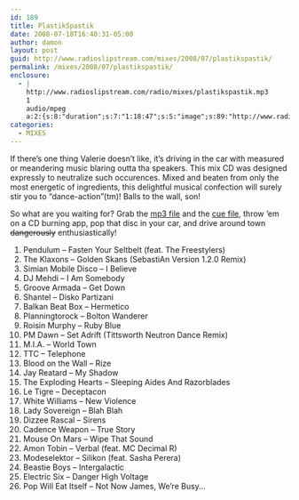```yaml
---
id: 189
title: PlastikSpastik
date: 2008-07-18T16:40:31-05:00
author: damon
layout: post
guid: http://www.radioslipstream.com/mixes/2008/07/plastikspastik/
permalink: /mixes/2008/07/plastikspastik/
enclosure:
  - |
    http://www.radioslipstream.com/radio/mixes/plastikspastik.mp3
    1
    audio/mpeg
    a:2:{s:8:"duration";s:7:"1:18:47";s:5:"image";s:89:"http://www.radioslipstream.com/wp/wp-content/plugins/podpress//images/vpreview_center.png";}
categories:
  - MIXES
---
```

If there’s one thing Valerie doesn’t like, it’s driving in the car with measured or meandering music blaring outta tha speakers. This mix CD was designed expressly to neutralize such occurences. Mixed and beaten from only the most energetic of ingredients, this delightful musical confection will surely stir you to &#8220;dance-action&#8221;(tm)! Balls to the wall, son!

So what are you waiting for? Grab the [mp3 file](/radio/mixes/plastikspastik.mp3) and the [cue file](/radio/mixes/plastikspastik.cue), throw ’em on a CD burning app, pop that disc in your car, and drive around town <strike>dangerously</strike> enthusiastically!

1. Pendulum – Fasten Your Seltbelt (feat. The Freestylers)  
2. The Klaxons – Golden Skans (SebastiAn Version 1.2.0 Remix)  
3. Simian Mobile Disco – I Believe  
4. DJ Mehdi – I Am Somebody  
5. Groove Armada – Get Down  
6. Shantel – Disko Partizani  
7. Balkan Beat Box – Hermetico  
8. Planningtorock – Bolton Wanderer  
9. Roisin Murphy – Ruby Blue  
10. PM Dawn – Set Adrift (Tittsworth Neutron Dance Remix)  
11. M.I.A. – World Town  
12. TTC – Telephone  
13. Blood on the Wall – Rize  
14. Jay Reatard – My Shadow  
15. The Exploding Hearts – Sleeping Aides And Razorblades  
16. Le Tigre – Deceptacon  
17. White Williams – New Violence  
18. Lady Sovereign – Blah Blah  
19. Dizzee Rascal – Sirens  
20. Cadence Weapon – True Story  
21. Mouse On Mars – Wipe That Sound  
22. Amon Tobin – Verbal (feat. MC Decimal R)  
23. Modeselektor – Silikon (feat. Sasha Perera)  
24. Beastie Boys – Intergalactic  
25. Electric Six – Danger High Voltage  
26. Pop Will Eat Itself – Not Now James, We’re Busy&#8230;